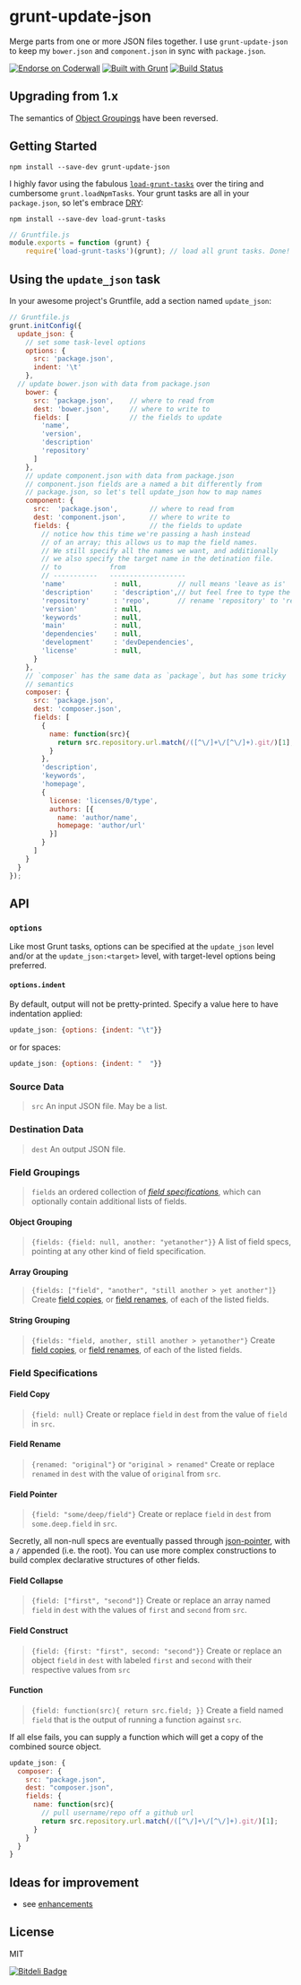 # grunt-update-json

Merge parts from one or more JSON files together. I use `grunt-update-json` to keep my `bower.json` and `component.json` in sync with `package.json`.


[![Endorse on Coderwall](http://api.coderwall.com/andreaspizsa/endorsecount.png)](http://coderwall.com/andreaspizsa)
[![Built with Grunt](https://cdn.gruntjs.com/builtwith.png)](http://gruntjs.com/)
[![Build Status](https://travis-ci.org/AndreasPizsa/grunt-update-json.svg)](https://travis-ci.org/AndreasPizsa/grunt-update-json)

## Upgrading from 1.x
The semantics of [Object Groupings](#object-grouping) have been reversed.


## Getting Started

```shell
npm install --save-dev grunt-update-json
```


I highly favor using the fabulous [`load-grunt-tasks`](https://github.com/sindresorhus/load-grunt-tasks) over the tiring and cumbersome `grunt.loadNpmTasks`. Your grunt tasks are all in your `package.json`, so let's embrace [DRY](http://en.wikipedia.org/wiki/Don't_repeat_yourself):

```shell
npm install --save-dev load-grunt-tasks
```

```js
// Gruntfile.js
module.exports = function (grunt) {
    require('load-grunt-tasks')(grunt); // load all grunt tasks. Done!
```

## Using the `update_json` task
In your awesome project's Gruntfile, add a section named `update_json`:

```js
// Gruntfile.js
grunt.initConfig({
  update_json: {
    // set some task-level options
    options: {
      src: 'package.json',
      indent: '\t'
    },
  // update bower.json with data from package.json
    bower: {
      src: 'package.json',    // where to read from
      dest: 'bower.json',     // where to write to
      fields: [               // the fields to update
        'name',
        'version',
        'description'
        'repository'
      ]
    },
    // update component.json with data from package.json
    // component.json fields are a named a bit differently from
    // package.json, so let's tell update_json how to map names
    component: {
      src:  'package.json',        // where to read from
      dest: 'component.json',      // where to write to
      fields: {                    // the fields to update
        // notice how this time we're passing a hash instead
        // of an array; this allows us to map the field names.
        // We still specify all the names we want, and additionally
        // we also specify the target name in the detination file.
        // to            from
        // -----------   -------------------
        'name'            : null,         // null means 'leave as is'
        'description'     : 'description',// but feel free to type the field name twice
        'repository'      : 'repo',       // rename 'repository' to 'repo'
        'version'         : null,
        'keywords'        : null,
        'main'            : null,
        'dependencies'    : null,
        'development'     : 'devDependencies',
        'license'         : null,
      }
    },
    // `composer` has the same data as `package`, but has some tricky
    // semantics
    composer: {
      src: 'package.json',
      dest: 'composer.json',
      fields: [
        {
          name: function(src){
            return src.repository.url.match(/([^\/]+\/[^\/]+).git/)[1];
          }
        },
        'description',
        'keywords',
        'homepage',
        {
          license: 'licenses/0/type',
          authors: [{
            name: 'author/name',
            homepage: 'author/url'
          }]
        }
      ]
    }
  }
});
```

## API
### `options`
Like most Grunt tasks, options can be specified at the `update_json` level
and/or at the `update_json:<target>` level, with target-level options being
preferred.

#### `options.indent`
By default, output will not be pretty-printed. Specify a value here to have
indentation applied:
```js
update_json: {options: {indent: "\t"}}
```
or for spaces:
```js
update_json: {options: {indent: "  "}}
```

### Source Data
> `src`
An input JSON file. May be a list.

### Destination Data
> `dest`
An output JSON file.

### Field Groupings
> `fields`
an ordered collection of [_field specifications_](#field-specifications), which
can optionally contain additional lists of fields.

#### Object Grouping
> `{fields: {field: null, another: "yetanother"}}`
> A list of field specs, pointing at any other kind of field specification.

#### Array Grouping
> `{fields: ["field", "another", "still another > yet another"]}`
> Create [field copies](#field-copy), or [field renames](#field-rename), of
> each of the listed fields.

#### String Grouping
> `{fields: "field, another, still another > yetanother"}`
> Create [field copies](#field-copy), or [field renames](#field-rename), of
> each of the listed fields.


### Field Specifications

#### Field Copy
> `{field: null}`
> Create or replace `field` in `dest` from the value of `field` in `src`.

#### Field Rename
> `{renamed: "original"}` or `"original > renamed"`
> Create or replace `renamed` in `dest` with the value of `original` from `src`.

#### Field Pointer
> `{field: "some/deep/field"}`
> Create or replace `field` in `dest` from `some.deep.field` in `src`.

Secretly, all non-null specs are eventually passed through
[json-pointer](https://github.com/manuelstofer/json-pointer), with a `/`
appended (i.e. the root). You can use more complex constructions to build
complex declarative structures of other fields.

#### Field Collapse
> `{field: ["first", "second"]}`
> Create or replace an array named `field` in `dest` with the values of `first`
> and `second` from `src`.

#### Field Construct
> `{field: {first: "first", second: "second"}}`
> Create or replace an object `field` in `dest` with labeled `first` and
> `second` with their respective values from `src`

#### Function
> `{field: function(src){ return src.field; }}`
> Create a field named `field` that is the output of running a function against
> `src`.

If all else fails, you can supply a function which will get a copy of the
combined source object.
```js
update_json: {
  composer: {
    src: "package.json",
    dest: "composer.json",
    fields: {
      name: function(src){
        // pull username/repo off a github url
        return src.repository.url.match(/([^\/]+\/[^\/]+).git/)[1];
      }
    }
  }
}
```

## Ideas for improvement
- see [enhancements](https://github.com/AndreasPizsa/grunt-update-json/issues?labels=enhancement&page=1&state=open)

## License

MIT

[![Bitdeli Badge](https://d2weczhvl823v0.cloudfront.net/AndreasPizsa/grunt-update-json/trend.png)](https://bitdeli.com/free "Bitdeli Badge")
